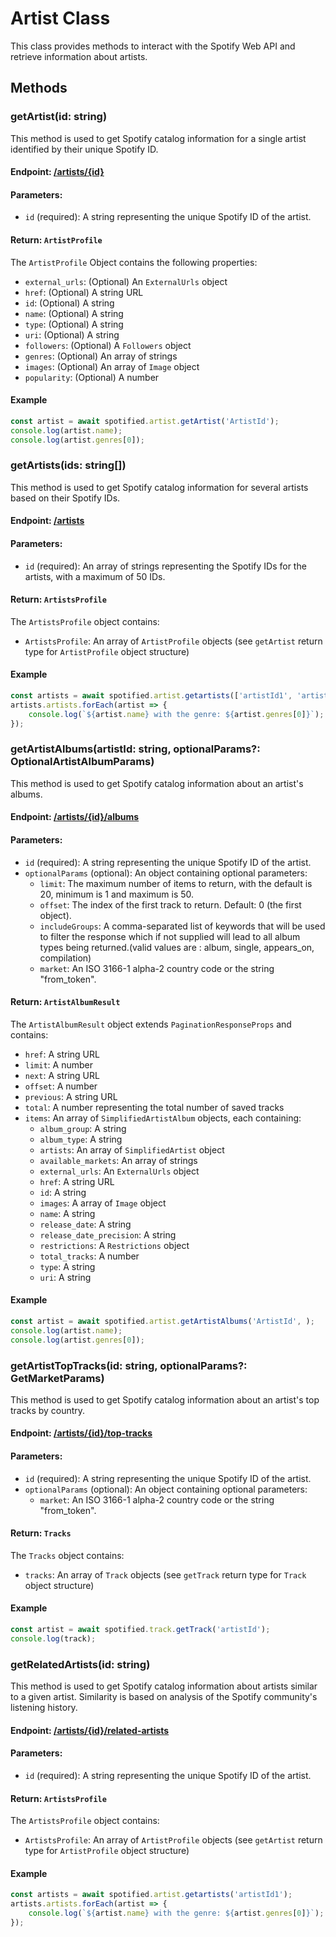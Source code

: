 # Artist Class

This class provides methods to interact with the Spotify Web API and retrieve information about artists.

## Methods

### getArtist(id: string)

This method is used to get Spotify catalog information for a single artist identified by their unique Spotify ID.

#### Endpoint: [/artists/{id}](https://developer.spotify.com/documentation/web-api/reference/get-an-artist)

#### Parameters:

- `id` (required): A string representing the unique Spotify ID of the artist.

#### Return: `ArtistProfile`

The `ArtistProfile` Object contains the following properties:
- `external_urls`: (Optional) An `ExternalUrls` object
- `href`: (Optional) A string URL
- `id`: (Optional) A string
- `name`: (Optional) A string
- `type`: (Optional) A string
- `uri`: (Optional) A string
- `followers`: (Optional) A `Followers` object
- `genres`: (Optional) An array of strings
- `images`: (Optional) An array of `Image` object
- `popularity`: (Optional) A number

#### Example

```typescript
const artist = await spotified.artist.getArtist('ArtistId');
console.log(artist.name);
console.log(artist.genres[0]);
```

### getArtists(ids: string[])

This method is used to get Spotify catalog information for several artists based on their Spotify IDs.

#### Endpoint: [/artists](https://developer.spotify.com/documentation/web-api/reference/get-multiple-artists)  

#### Parameters:

- `id` (required): An array of strings representing the Spotify IDs for the artists, with a maximum of 50 IDs.

#### Return: `ArtistsProfile`

The `ArtistsProfile` object contains:
- `ArtistsProfile`: An array of `ArtistProfile` objects (see `getArtist` return type for `ArtistProfile` object structure)

#### Example

```typescript
const artists = await spotified.artist.getartists(['artistId1', 'artistId2']);
artists.artists.forEach(artist => {
    console.log(`${artist.name} with the genre: ${artist.genres[0]}`);
});
```

### getArtistAlbums(artistId: string, optionalParams?: OptionalArtistAlbumParams)

This method is used to get Spotify catalog information about an artist's albums.

#### Endpoint: [/artists/{id}/albums](https://developer.spotify.com/documentation/web-api/reference/get-an-artists-albums)

#### Parameters:

- `id` (required): A string representing the unique Spotify ID of the artist.
- `optionalParams` (optional): An object containing optional parameters:
    - `limit`: The maximum number of items to return, with the default is 20, minimum is 1 and maximum is 50.
    - `offset`: The index of the first track to return. Default: 0 (the first object).
    - `includeGroups`: A comma-separated list of keywords that will be used to filter the response which if not supplied will lead to all album types being returned.(valid values are : album, single, appears_on, compilation)
    - `market`: An ISO 3166-1 alpha-2 country code or the string "from_token".

#### Return: `ArtistAlbumResult`

The `ArtistAlbumResult` object extends `PaginationResponseProps` and contains:
- `href`: A string URL
- `limit`: A number
- `next`: A string URL
- `offset`: A number
- `previous`: A string URL
- `total`: A number representing the total number of saved tracks
- `items`: An array of `SimplifiedArtistAlbum` objects, each containing:
    - `album_group`: A string
    - `album_type`: A string
    - `artists`: An array of `SimplifiedArtist` object 
    - `available_markets`: An array of strings
    - `external_urls`: An `ExternalUrls` object
    - `href`: A string URL
    - `id`: A string
    - `images`: A array of `Image` object
    - `name`: A string
    - `release_date`: A string 
    - `release_date_precision`: A string 
    - `restrictions`: A `Restrictions` object
    - `total_tracks`: A number
    - `type`: A string
    - `uri`: A string

#### Example

```typescript
const artist = await spotified.artist.getArtistAlbums('ArtistId', );
console.log(artist.name);
console.log(artist.genres[0]);
```

### getArtistTopTracks(id: string, optionalParams?: GetMarketParams) 

This method is used to get Spotify catalog information about an artist's top tracks by country.

#### Endpoint: [/artists/{id}/top-tracks](https://developer.spotify.com/documentation/web-api/reference/get-an-artists-top-tracks) 

#### Parameters:

- `id` (required): A string representing the unique Spotify ID of the artist.
- `optionalParams` (optional): An object containing optional parameters:
  - `market`: An ISO 3166-1 alpha-2 country code or the string "from_token".

#### Return: `Tracks`

The `Tracks` object contains:
- `tracks`: An array of `Track` objects (see `getTrack` return type for `Track` object structure)

#### Example

```typescript
const artist = await spotified.track.getTrack('artistId');
console.log(track);
```

### getRelatedArtists(id: string)

This method is used to get Spotify catalog information about artists similar to a given artist. Similarity is based on analysis of the Spotify community's listening history.

#### Endpoint: [/artists/{id}/related-artists](https://developer.spotify.com/documentation/web-api/reference/get-an-artists-related-artists)

#### Parameters:

- `id` (required): A string representing the unique Spotify ID of the artist.

#### Return: `ArtistsProfile`

The `ArtistsProfile` object contains:
- `ArtistsProfile`: An array of `ArtistProfile` objects (see `getArtist` return type for `ArtistProfile` object structure)


#### Example

```typescript
const artists = await spotified.artist.getartists('artistId1');
artists.artists.forEach(artist => {
    console.log(`${artist.name} with the genre: ${artist.genres[0]}`);
});
```